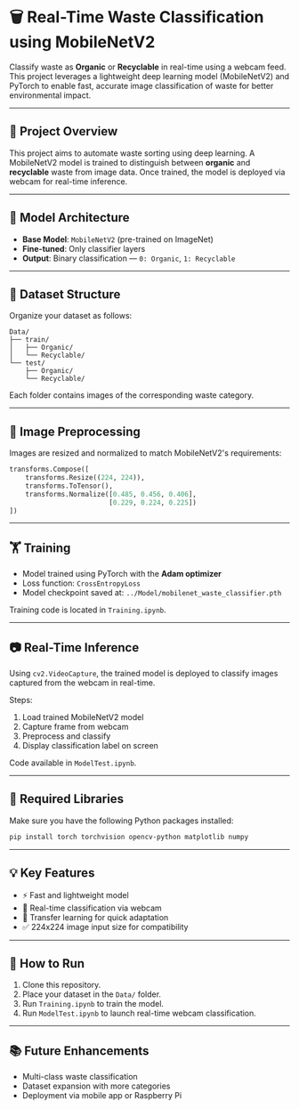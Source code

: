 # 🗑️ Real-Time Waste Classification using MobileNetV2

Classify waste as **Organic** or **Recyclable** in real-time using a webcam feed. This project leverages a lightweight deep learning model (MobileNetV2) and PyTorch to enable fast, accurate image classification of waste for better environmental impact.

---

## 🚀 Project Overview

This project aims to automate waste sorting using deep learning. A MobileNetV2 model is trained to distinguish between **organic** and **recyclable** waste from image data. Once trained, the model is deployed via webcam for real-time inference.

---

## 🧠 Model Architecture

- **Base Model**: `MobileNetV2` (pre-trained on ImageNet)
- **Fine-tuned**: Only classifier layers
- **Output**: Binary classification — `0: Organic`, `1: Recyclable`

---

## 📂 Dataset Structure

Organize your dataset as follows:

```
Data/
├── train/
│   ├── Organic/
│   └── Recyclable/
└── test/
    ├── Organic/
    └── Recyclable/
```

Each folder contains images of the corresponding waste category.

---

## 🧼 Image Preprocessing

Images are resized and normalized to match MobileNetV2's requirements:

```python
transforms.Compose([
    transforms.Resize((224, 224)),
    transforms.ToTensor(),
    transforms.Normalize([0.485, 0.456, 0.406],
                         [0.229, 0.224, 0.225])
])
```

---

## 🏋️ Training

- Model trained using PyTorch with the **Adam optimizer**
- Loss function: `CrossEntropyLoss`
- Model checkpoint saved at: `../Model/mobilenet_waste_classifier.pth`

Training code is located in `Training.ipynb`.

---

## 📷 Real-Time Inference

Using `cv2.VideoCapture`, the trained model is deployed to classify images captured from the webcam in real-time.

Steps:
1. Load trained MobileNetV2 model
2. Capture frame from webcam
3. Preprocess and classify
4. Display classification label on screen

Code available in `ModelTest.ipynb`.

---

## 🧾 Required Libraries

Make sure you have the following Python packages installed:

```bash
pip install torch torchvision opencv-python matplotlib numpy
```

---

## 💡 Key Features

- ⚡ Fast and lightweight model
- 🔁 Real-time classification via webcam
- 🧠 Transfer learning for quick adaptation
- ✅ 224x224 image input size for compatibility

---

## 📌 How to Run

1. Clone this repository.
2. Place your dataset in the `Data/` folder.
3. Run `Training.ipynb` to train the model.
4. Run `ModelTest.ipynb` to launch real-time webcam classification.

---

## 📚 Future Enhancements

- Multi-class waste classification
- Dataset expansion with more categories
- Deployment via mobile app or Raspberry Pi
